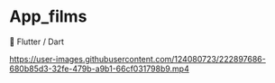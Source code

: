 # App_films

💙 Flutter / Dart



https://user-images.githubusercontent.com/124080723/222897686-680b85d3-32fe-479b-a9b1-66cf031798b9.mp4
